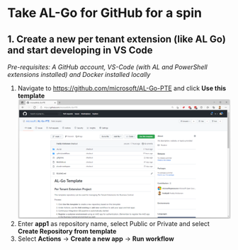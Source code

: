 # Take AL-Go for GitHub for a spin
## 1. Create a new per tenant extension (like AL Go) and start developing in VS Code
*Pre-requisites: A GitHub account, VS-Code (with AL and PowerShell extensions installed) and Docker installed locally*

1. Navigate to https://github.com/microsoft/AL-Go-PTE and click **Use this template**
![Use this template](/images/1a.png)
2. Enter **app1** as repository name, select Public or Private and select **Create Repository from template**
3. Select **Actions** -> **Create a new app** -> **Run workflow**


